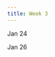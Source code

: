 ```yaml
---
title: Week 3
---
```


Jan 24

Jan 26

<!--
Jan 24
: Lecture Slides
  : [Function Approximation and Approximate Dynamic Programming Algorithms](https://github.com/coverdrive/technical-documents/blob/master/finance/cme241/Tour-ADP.pdf)
: Readings
  : Chapter 6 of RLForFinanceBook
: Optional
  : Appendix F of RLForFinanceBook

Jan 26
: Lecture Slides
  : [Understanding Risk-Aversion through Utility Theory](https://github.com/coverdrive/technical-documents/blob/master/finance/cme241/Tour-UtilityTheory.pdf) (as a pre-req for Finance Applications)
: Readings
  : Chapter 7 of RLForFinanceBook	
: Optional
  : Appendix A and C of RLForFinanceBook
: Assignments
  : Assignment 4: Due Feb 5 11:59pm (TBA)
-->
